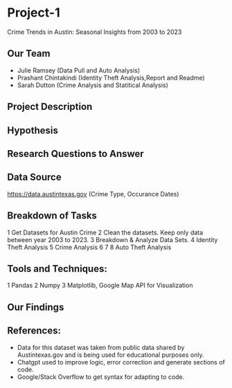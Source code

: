 # Project-1
Crime Trends in Austin: Seasonal Insights from 2003 to 2023

## Our Team 
* Julie Ramsey (Data Pull and Auto Analysis)
* Prashant Chintakindi (Identity Theft Analysis,Report and Readme)
* Sarah Dutton (Crime Analysis and Statitical Analysis)
     
## Project Description


## Hypothesis


## Research Questions to Answer


## Data Source
<https://data.austintexas.gov> (Crime Type, Occurance Dates)

## Breakdown of Tasks
1 Get Datasets for Austin Crime
2 Clean the datasets. Keep only data between year 2003 to 2023.
3 Breakdown & Analyze Data Sets.
4 Identity Theft Analysis
5 Crime Analysis
6
7
8 Auto Theft Analysis

## Tools and Techniques:
1 Pandas
2 Numpy
3 Matplotlib, Google Map API for Visualization

## Our Findings



## References:

- Data for this dataset was taken from public data shared by Austintexas.gov and is being used for educational purposes only.
- Chatgpt used to improve logic, error correction and generate sections of code.
- Google/Stack Overflow to get syntax for adapting to code.


